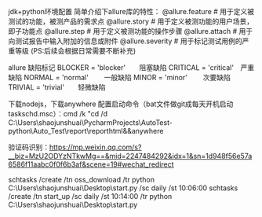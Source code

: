 jdk+python环境配置
简单介绍下allure库的特性：
@allure.feature # 用于定义被测试的功能，被测产品的需求点
@allure.story # 用于定义被测功能的用户场景，即子功能点
@allure.step # 用于定义被测功能的操作步骤
@allure.attach # 用于向测试报告中输入附加的信息或附件
@allure.severity # 用于标记测试用例的严重等级
(PS:后续会根据日常需要不断补充)

allure 缺陷标记
BLOCKER = 'blocker'　　阻塞缺陷
CRITICAL = 'critical'　严重缺陷
NORMAL = 'normal'　　  一般缺陷
MINOR = 'minor'　　    次要缺陷
TRIVIAL = 'trivial'　　轻微缺陷　

下载nodejs，下载anywhere 配置启动命令（bat文件做git成每天开机启动 taskschd.msc）：cmd /k "cd /d C:\Users\shaojunshuai\PycharmProjects\AutoTest-python\Auto_Test\report\reporthtml&&anywhere

验证码识别：https://mp.weixin.qq.com/s?__biz=MzU2ODYzNTkwMg==&mid=2247484292&idx=1&sn=1d948f56e57a6586f11aabc0f0f6b3af&scene=19#wechat_redirect


schtasks /create /tn oss_download /tr python C:\Users\shaojunshuai\Desktop\start.py /sc daily /st 10:06:00
schtasks /create /tn start_up /sc daily /st 10:14:00 /tr python C:\Users\shaojunshuai\Desktop\start.py

